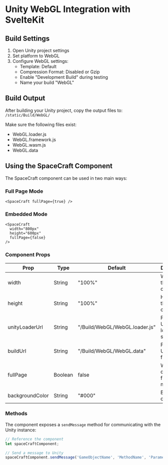 # Unity WebGL Integration with SvelteKit

## Build Settings

1. Open Unity project settings
2. Set platform to WebGL
3. Configure WebGL settings:
   - Template: Default
   - Compression Format: Disabled or Gzip
   - Enable "Development Build" during testing
   - Name your build "WebGL"

## Build Output

After building your Unity project, copy the output files to:
`/static/Build/WebGL/`

Make sure the following files exist:
- WebGL.loader.js
- WebGL.framework.js
- WebGL.wasm.js
- WebGL.data

## Using the SpaceCraft Component

The SpaceCraft component can be used in two main ways:

### Full Page Mode

```svelte
<SpaceCraft fullPage={true} />
```

### Embedded Mode

```svelte
<SpaceCraft 
  width="800px"
  height="600px"
  fullPage={false}
/>
```

### Component Props

| Prop | Type | Default | Description |
|------|------|---------|-------------|
| width | String | "100%" | Width of the container |
| height | String | "100%" | Height of the container |
| unityLoaderUrl | String | "/Build/WebGL/WebGL.loader.js" | Path to Unity loader script |
| buildUrl | String | "/Build/WebGL/WebGL.data" | Path to Unity data file |
| fullPage | Boolean | false | Whether to display in full page mode |
| backgroundColor | String | "#000" | Background color |

### Methods

The component exposes a `sendMessage` method for communicating with the Unity instance:

```javascript
// Reference the component
let spaceCraftComponent;

// Send a message to Unity
spaceCraftComponent.sendMessage('GameObjectName', 'MethodName', 'Parameter');
``` 